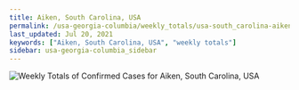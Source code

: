 ```yaml
---
title: Aiken, South Carolina, USA
permalink: /usa-georgia-columbia/weekly_totals/usa-south_carolina-aiken-weekly_totals.html
last_updated: Jul 20, 2021
keywords: ["Aiken, South Carolina, USA", "weekly totals"]
sidebar: usa-georgia-columbia_sidebar
---
```


![Weekly Totals of Confirmed Cases for Aiken, South Carolina, USA](/covid_tracker/images/graphs/usa-south_carolina-aiken-weekly_totals_graph.png)
